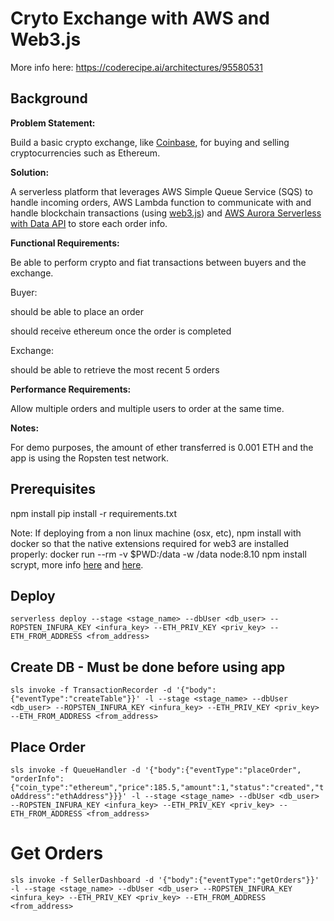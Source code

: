 # Cryto Exchange with AWS and Web3.js

More info here: https://coderecipe.ai/architectures/95580531

## Background
**Problem Statement:**

Build a basic crypto exchange, like [Coinbase](https://www.coinbase.com/), for buying and selling cryptocurrencies such as Ethereum.

**Solution:**

A serverless platform that leverages AWS Simple Queue Service (SQS) to handle incoming orders, AWS Lambda function to communicate with and handle blockchain transactions (using [web3.js](https://github.com/ethereum/web3.js/)) and [AWS Aurora Serverless with Data API](https://docs.aws.amazon.com/AmazonRDS/latest/AuroraUserGuide/data-api.html) to store each order info.

**Functional Requirements:**

Be able to perform crypto and fiat transactions between buyers and the exchange.

Buyer:

should be able to place an order

should receive ethereum once the order is completed

Exchange:

should be able to retrieve the most recent 5 orders

**Performance Requirements:**

Allow multiple orders and multiple users to order at the same time.

**Notes:**

For demo purposes, the amount of ether transferred is 0.001 ETH and the app is using the Ropsten test network.

## Prerequisites
npm install
pip install -r requirements.txt

Note:
If deploying from a non linux machine (osx, etc), npm install with docker so that the native extensions required for web3 are installed properly: docker run --rm -v $PWD:/data -w /data node:8.10 npm install scrypt, more info [here](https://stackoverflow.com/questions/47987978/aws-and-web3-deployment-in-lambda-function-error/48487001#48487001) and [here](https://github.com/serverless/serverless/issues/308). 


## Deploy
`serverless deploy --stage <stage_name> --dbUser <db_user> --ROPSTEN_INFURA_KEY <infura_key> --ETH_PRIV_KEY <priv_key> --ETH_FROM_ADDRESS <from_address>`

## Create DB - Must be done before using app
`sls invoke -f TransactionRecorder -d '{"body":{"eventType":"createTable"}}' -l --stage <stage_name> --dbUser <db_user> --ROPSTEN_INFURA_KEY <infura_key> --ETH_PRIV_KEY <priv_key> --ETH_FROM_ADDRESS <from_address>`

## Place Order
`sls invoke -f QueueHandler -d '{"body":{"eventType":"placeOrder", "orderInfo":{"coin_type":"ethereum","price":185.5,"amount":1,"status":"created","toAddress":"ethAddress"}}}' -l --stage <stage_name> --dbUser <db_user> --ROPSTEN_INFURA_KEY <infura_key> --ETH_PRIV_KEY <priv_key> --ETH_FROM_ADDRESS <from_address>`

# Get Orders
`sls invoke -f SellerDashboard -d '{"body":{"eventType":"getOrders"}}' -l --stage <stage_name> --dbUser <db_user> --ROPSTEN_INFURA_KEY <infura_key> --ETH_PRIV_KEY <priv_key> --ETH_FROM_ADDRESS <from_address>`

